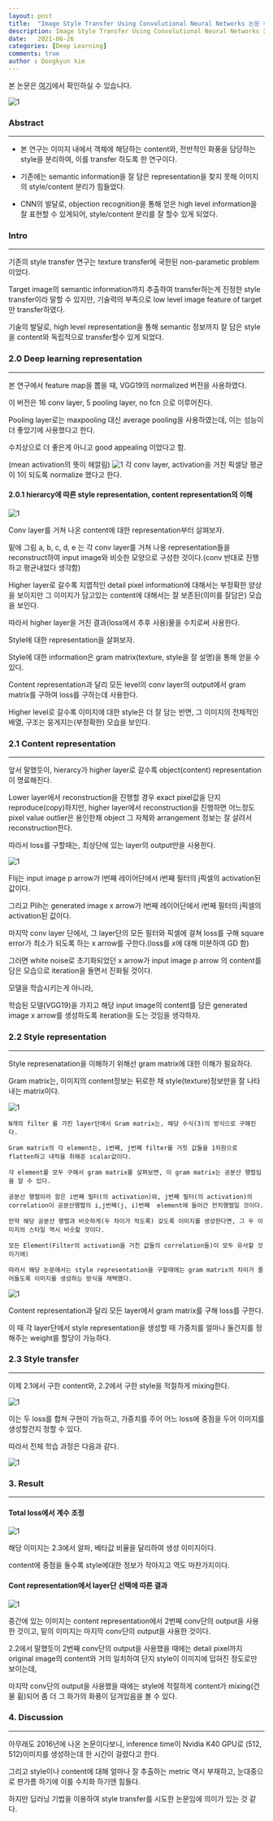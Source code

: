 ```yaml
---
layout: post
title:  "Image Style Transfer Using Convolutional Neural Networks 논문 리뷰" 
description: Image Style Transfer Using Convolutional Neural Networks 논문을 읽고 요약한 내용입니다.
date:   2021-06-26
categories: [Deep Learning]
comments: true
author : Dongkyun kim
---
```


본 논문은 [여기](https://www.cv-foundation.org/openaccess/content_cvpr_2016/papers/Gatys_Image_Style_Transfer_CVPR_2016_paper.pdf)에서 확인하실 수 있습니다.

![1](/assets/img/Deep_learning/210626/1.PNG)

### Abstract
---

* 본 연구는 이미지 내에서 객체에 해당하는 content와, 전반적인 화풍을 담당하는 style을 분리하여, 이를 transfer 하도록 한 연구이다.

* 기존에는 semantic information을 잘 담은 representation을 찾지 못해 이미지의 style/content 분리가 힘들었다.

* CNN의 발달로, objection recognition을 통해 얻은 high level information을 잘 표현할 수 있게되어, style/content 분리를 잘 할수 있게 되었다.

### Intro
---
기존의 style transfer 연구는 texture transfer에 국한된 non-parametic problem이었다.

Target image의 semantic information까지 추출하여 transfer하는게 진정한 style transfer이라 말할 수 있지만, 기술력의 부족으로 low level image feature of target만 transfer하였다.

기술의 발달로, high level representation을 통해 semantic 정보까지 잘 담은 style을 content와 독립적으로 transfer할수 있게 되었다.


### 2.0 Deep learning representation
---

본 연구에서 feature map을 뽑을 때, VGG19의 normalized 버전을 사용하였다.

이 버전은 16 conv layer, 5 pooling layer, no fcn 으로 이루어진다.

Pooling layer로는 maxpooling 대신 average pooling을 사용하였는데, 이는 성능이 더 좋았기에 사용했다고 한다.

수치상으로 더 좋은게 아니고 good appealing 이었다고 함.

(mean activation의 뜻이 헤깔림)
![1](/assets/img/Deep_learning/210626/2.PNG)
각 conv layer, activation을 거친 픽셀당  평균이 1이 되도록 normalize 했다고 한다.

#### 2.0.1 hierarcy에 따른 style representation, content representation의 이해

![1](/assets/img/Deep_learning/210626/4.PNG)

Conv layer를 거쳐 나온 content에 대한 representation부터 살펴보자. 

밑에 그림 a, b, c, d, e 는 각 conv layer를 거쳐 나옹 representation들을 reconstruct하여 input image와 비슷한 모양으로 구성한 것이다.(conv 반대로 진행하고 평균내었다 생각함)

Higher layer로 갈수록 지엽적인 detail pixel information에 대해서는 부정확한 양상을 보이지만 그 이미지가 담고있는 content에 대해서는 잘 보존된(의미를 잘담은) 모습을 보인다.

따라서 higher layer을 거친 결과(loss에서 추후 사용)물을 수치로써 사용한다.

Style에 대한 representation을 살펴보자.

Style에 대한 information은 gram matrix(texture, style을 잘 설명)을 통해 얻을 수 있다.

Content representation과 달리 모든 level의 conv layer의 output에서 gram matrix를 구하여 loss를 구하는데 사용한다.

Higher level로 갈수록 이미지에 대한 style은 더 잘 담는 반면, 그 이미지의 전체적인 배열, 구조는 뭉게지는(부정확한) 모습을 보인다.

### 2.1 Content representation
---
앞서 말했듯이, hierarcy가 higher layer로 갈수록 object(content) representation이 명료해진다.

Lower layer에서 reconstruction을 진행할 경우 exact pixel값을 단지 reproduce(copy)하지만, higher layer에서 reconstruction을 진행하면 어느정도 pixel value outlier은 용인한채 object 그 자체와 arrangement 정보는 잘 살려서 reconstruction한다.

따라서 loss를 구할때는, 최상단에 있는 layer의 output만을 사용한다.


![1](/assets/img/Deep_learning/210626/5.PNG)

Flij는 input image p arrow가  l번째 레이어단에서 i번째 필터의 j픽셀의 activation된 값이다.

그리고 Plih는 generated image x arrow가 l번째 레이어단에서 i번째 필터의 j픽셀의 activation된 값이다.

마지막 conv layer 단에서, 그 layer단의 모든 필터와 픽셀에 걸쳐 loss를 구해 square error가 최소가 되도록 하는 x arrow를 구한다.(loss를 x에 대해 미분하여 GD 함)

그러면 white noise로 초기화되었던 x arrow가 input image p arrow 의 content를 담은 모습으로 iteration을 돌면서 진화될 것이다.

모델을 학습시키는게 아니라,

학습된 모델(VGG19)을 가지고 해당 input image의 content를 담은 generated image x arrow를 생성하도록 iteration을 도는 것임을 생각하자.


### 2.2 Style representation
---

Style represenatation을 이해하기 위해선 gram matrix에 대한 이해가 필요하다.

Gram matrix는, 이미지의 content정보는 뒤로한 채 style(texture)정보만을 잘 나타내는 matrix이다.

![1](/assets/img/Deep_learning/210626/7.PNG)

    N개의 filter 를 가진 layer단에서 Gram matrix는, 해당 수식(3)의 방식으로 구해진다.

    Gram matrix의 각 element는, i번째, j번째 filter를 거칫 값들을 1차원으로 flatten하고 내적을 취해준 scalar값이다.

    각 element를 모두 구해서 gram matrix를 살펴보면, 이 gram matrix는 공분산 행렬임을 알 수 있다.

    공분산 행렬이라 함은 i번째 필터(의 activation)와, j번째 필터(의 activation)의  correlation이 공분산행렬의 i,j번째(j, i)번째  element에 들어간 전치행렬일 것이다.

    만약 해당 공분산 행렬과 비슷하게(두 차이가 적도록) 갖도록 이미지를 생성한다면, 그 두 이미지의 스타일 역시 비슷할 것이다.

    모든 Element(Filter의 activation을 거친 값들의 correlation들)이 모두 유사할 것이기에)

    따라서 해당 논문에서는 style representation을 구할때에는 gram matrix의 차이가 줄어들도록 이미지를 생성하는 방식을 채택했다. 

![1](/assets/img/Deep_learning/210626/8.PNG)

Content representation과 달리 모든 layer에서 gram matrix를 구해 loss를 구한다.

이 때 각 layer단에서 style representation을 생성할 때 가중치를 얼마나 둘건지를 정해주는 weight를 할당이 가능하다.


### 2.3 Style transfer
---

이제 2.1에서 구한 content와, 2.2에서 구한 style을 적절하게 mixing한다.

![1](/assets/img/Deep_learning/210626/9.PNG)

이는 두 loss를 합쳐 구현이 가능하고, 가중치를 주어 어느 loss에 중점을 두어 이미지를 생성할건지 정할 수 있다.

따라서 전체 학습 과정은 다음과 같다.

![1](/assets/img/Deep_learning/210626/10.PNG)


### 3. Result
---

#### Total loss에서 계수 조정
![1](/assets/img/Deep_learning/210626/11.PNG)

해당 이미지는 2.3에서 알파, 베타값 비율을 달리하여 생성 이미지이다.

content에 중점을 둘수록 style에대한 정보가 작아지고 역도 마찬가지이다.

#### Cont representation에서 layer단 선택에 따른 결과

![1](/assets/img/Deep_learning/210626/12.PNG)

중간에 있는 이미지는 content representation에서 2번째 conv단의 output을 사용한 것이고, 밑의 이미지는 마지막 conv단의 output을 사용한 것이다.

2.2에서 말했듯이 2번째 conv단의 output을 사용했을 때에는 detail pixel까지 original image의 content와 거의 일치하여 단지 style이 이미지에 덥혀진 정도로만 보이는데, 

마지막 conv단의 output을 사용했을 때에는 style에 적절하게 content가 mixing(건물 휨)되어 좀 더 그 화가의 화풍이 담겨있음을 볼 수 있다.


### 4. Discussion
---

아무래도 2016년에 나온 논문이다보니, inference time이 Nvidia K40 GPU로 (512, 512)이미지를 생성하는데 한 시간이 걸렸다고 한다.

그리고 style이나 content에 대해 얼마나 잘 추출하는 metric 역시 부재하고, 눈대중으로 판가름 하기에 이를 수치화 하기엔 힘들다.

하지만 딥러닝 기법을 이용하여 style transfer를 시도한 논문임에 의미가 있는 것 같다.